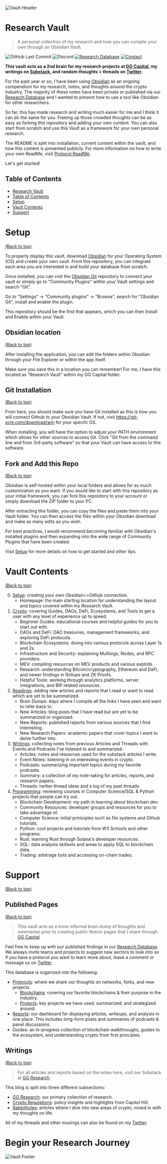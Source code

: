 ![Vault Header](vault-header.jpg)

# Research Vault
>A personal collection of my research and how you can compile your own through an Obsidian Vault.

![GitHub Last Commit](https://img.shields.io/github/last-commit/yohangglobal/research-vault) ![Discord](https://img.shields.io/discord/814256366067253268) [![Research Database](https://img.shields.io/badge/Research-Database-purple )](https://ggcapital.notion.site/Research-b47b51d18e994fadaa17467f84a0cd09)  [![Contact](https://img.shields.io/badge/Contact-yohangg%40ggcapital.io-purple)](mailto:yohangg@ggcapital.io)
 
**This vault acts as a 2nd brain for my research projects at [GG Capital](https://ggcapital.io), my writings on [Substack](https://ggcapital.substack.com), and random thoughts + threads on [Twitter](https://twitter.com/yohangglobal).**

For the past year or so, I have been using [Obsidian](https://obsidian.md/) as an ongoing compendium for my research, notes, and thoughts around the crypto industry. The majority of these notes have been private or published via our [Research Database](https://ggcapital.notion.site/Research-b47b51d18e994fadaa17467f84a0cd09) and I wanted to present how to use a tool like Obsidian for other researchers.

So far, this has made research and writing much easier for me and I think it can do the same for you. Freeing up those crowded thoughts can be as easy as forking this repository and adding your own content. You can also start from scratch and use this Vault as a framework for your own personal research.

The README is split into installation, current content within the vault, and how this content is presented publicly. For more information on how to write your own ReadMe, visit [Protocol ReadMe](https://github.com/yohangglobal/protocol-readme).

Let's get started!

## Table of Contents
- [Research Vault](#research-vault)
- [Table of Contents](#table-of-contents)
- [Setup](#setup) 
- [Vault Contents](#vault-contents)
- [Support](#support)

# Setup
[(Back to top)](#table-of-contents)

To properly display this vault, download [Obsidian](https://obsidian.md/download) for your Operating System (OS) and create your own vault. From this repository, you can integrate each area you are interested in and build your database from scratch. 

Once installed, you can visit the [Obsidian Git](https://github.com/denolehov/obsidian-git/wiki/) repository to connect your vault or simply go to "Community Plugins" within your Vault settings and search "Git".

Go to "Settings" -> "Community plugins" -> "Browse", search for "Obsidian Git", install and enable the plugin.

This repository should be the first that appears, which you can then Install and Enable within your Vault.

## Obsidian location
[(Back to top)](#table-of-contents)

After installing the application, you can edit the folders within Obsidian through your File Explorer or within the app itself. 

Make sure you save this in a location you can remember! For me, I have this located as "Research Vault" within my GG Capital folder.

## Git Installation
[(Back to top)](#table-of-contents)

From here, you should make sure you have Git installed as this is how you will connect Github to your Obsidian Vault. If not, visit https://git-scm.com/download/win for your specifc OS.

When installing, you will have the option to adjust your PATH environment which allows for other sources to access Git. Click "Git from the command line and from 3rd-party software" so that your Vault can have access to this software.

## Fork and Add this Repo
[(Back to top)](#table-of-contents)

Obsidian is self-hosted within your local folders and allows for as much customization as you want. If you would like to start with this repository as your initial framework, you can fork this repository to your account or simply download the ZIP folder to your PC.

After extracting this folder, you can copy the files and paste them into your Vault folder. You can then access the files within your Obsidian download and make as many edits as you wish. 

For best practices, I would recommend becoming familiar with Obsidian's installed plugins and then expanding into the wide range of Community Plugins that have been created.

Visit [Setup](https://github.com/yohangglobal/research-vault/tree/main/0.%20Setup) for more details on how to get started and other tips.

# Vault Contents
[(Back to top)](#table-of-contents)

0. [Setup](https://github.com/yohangglobal/research-vault/tree/main/0.%20Setup): creating your own Obsidian<>Github connection.
	- Homepage: the main starting location for understanding the layout and topics covered within my Research Vault.
1. [Crypto](https://github.com/yohangglobal/research-vault/tree/main/1.%20Crypto): covering Guides, DAOs, DeFi, Ecosystems, and Tools to get a user with any level of experience up to speed.
	- Beginner Guides: educational courses and helpful guides for you to start out with.
	- DAOs and DeFi: DAO treasuries, management frameworks, and exploring DeFi protocols.
	- Blockchain Ecosystems: diving into various protocols across Layer 1s and 2s.
	- Infrastructure and Security: explaining Multisigs, Nodes, and RPC providers.
	- MEV: compiling resources on MEV products and various exploits.
	- Research: understanding Bitcoin/cryptography, Ethereum and DeFi, and newer findings in Rollups and ZK Proofs.
	- Helpful Tools: working through analytics platforms, server integrations, and BIP related resources.
2. [Readings](https://github.com/yohangglobal/research-vault/tree/main/2.%20Readings): adding new articles and reports that I read or want to read which are yet to be summarized.
	- Brain Dumps: days where I compile all the links I have seen and want to refer back to.
	- New Articles: blog posts that I have read but are yet to be summarized or organized.
	- New Reports: published reports from various sources that I find interesting.
	- New Research Papers: academic papers that cover topics I want to delve further into.
3. [Writings](https://github.com/yohangglobal/research-vault/tree/main/2.%20Writings): collecting notes from previous Articles and Threads with Events and Podcasts I've listened to and summarized.
	- Articles: notes and resources used for the substack articles I write.
	- Event Notes: listening in on interesting events in crypto.
	- Podcasts: summarizing important topics during my favorite podcasts.
	- Summary: a collection of my note-taking for articles, reports, and research papers.
	- Threads: twitter thread ideas and a log of my past threads.
4. [Programming](https://github.com/yohangglobal/research-vault/tree/main/3.%20Programming): reviewing courses in Computer Science/SQL & Python projects that people can try out.
	- Blockchain Development: my path in learning about blockchain dev.
	- Community Resources: developer groups and resources for you to take advantage of.
	- Computer Science: initial priniciples such as file systems and Github tutorials.
	- Python: cool projects and tutorials from W3 Schools and other programs.
	- Rust: learning Rust through Solana's developer resources.
	- SQL: data analysis skillsets and areas to apply SQL to blockchain data.
	- Trading: arbitrage bots and accessing on-chain trades.

# Support 
[(Back to top)](#table-of-contents)

## Published Pages
[(Back to top)](#table-of-contents)

>This vault acts as a more informal brain dump of thoughts and summaries prior to creating public Notion pages that I share through [GG Capital](https://ggcapital.io/research).

Feel free to keep up with our published findings in our [Research Database](https://ggcapital.notion.site/Research-b47b51d18e994fadaa17467f84a0cd09). We always invite teams and projects to suggest new sectors to look into so if you have a protocol you want to learn more about, leave a comment or message us on [Twitter](https://twitter.com/GGCapital_)

This database is organized into the following:
- [Protocols](https://ggcapital.notion.site/Protocols-124ee578be7649209a994d0f1bcad0f7): where we share our thoughts on networks, forks, and new projects.
  - [Blockchains](https://ggcapital.notion.site/a5e1891050ce4fb8ab74d5511794a63b?v=e42f884bbbbf4e419760eb23667ce1b0): covering our favorite blockchains & their purpose in the industry.
  - [Projects](https://ggcapital.notion.site/5e0b376d344e4a74a31b98e5706a1d95?v=d444a0a8266f4d5ab6656ca424d80c83): key projects we have used, summarized, and strategized around.
- [Reports](https://ggcapital.notion.site/Reports-bff5f2299bc84f8ca7c693e56d1d2ed7): our dashboard for displaying articles, writeups, and analysis in one place. This includes long-form posts and summaries of podcasts & panel discussions.  
- Guides: an in-progress collection of blockchain walkthroughs, guides to the ecosystem, and understanding crypto from first principles.

## Writings
[(Back to top)](#table-of-contents)

>For all articles and reports based on the notes here, visit our Substack at [GG Research](https://ggcapital.substack.com/).

This blog is split into three different subsections:
- [GG Research](https://ggcapital.substack.com/): our primary collection of research.
- [Crypto Regulations](https://ggcapital.substack.com/s/crypto-regulations): policy insights and highlights from Capitol Hill.
- [Rabbitholes](https://ggcapital.substack.com/s/rabbitholes): articles where I dive into new areas of crypto, mixed in with my thoughts on life.

All of my threads and other musings can also be found on my [Twitter](https://twitter.com/yohangglobal).

# Begin your Research Journey
![Vault Footer](vault-footer.jpg)
